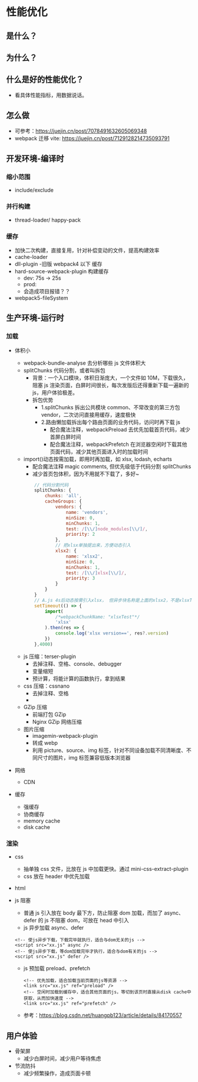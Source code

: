 # 性能优化 <Badge type="warning" text="doing" />

## 是什么？

## 为什么？

## 什么是好的性能优化？

- 看具体性能指标，用数据说话。

## 怎么做

- 可参考：https://juejin.cn/post/7078491632605069348
- webpack 迁移 vite: https://juejin.cn/post/7129128214735093791

## 开发环境-编译时

### 缩小范围

- include/exclude

### 并行构建

- thread-loader/ happy-pack

### 缓存

- 加快二次构建，直接复用，针对补偿变动的文件，提高构建效率
- cache-loader
- dll-plugin -旧版 webpack4 以下 缓存
- hard-source-webpack-plugin 构建缓存
  - dev: 75s -> 25s
  - prod:
  - 会造成项目报错？？
- webpack5-fileSystem

## 生产环境-运行时

### 加载

- 体积小

  - webpack-bundle-analyse 去分析哪些 js 文件体积大
  - splitChunks 代码分割，或者叫拆包
    - 背景：一个入口模块，体积日渐庞大，一个文件如 10M，下载很久，阻塞 js 渲染页面，白屏时间很长，每次发版后还得重新下载一遍新的 js，用户体验极差。
    - 拆包优势
      - 1.splitChunks 拆出公共模块 common、不常改变的第三方包 vendor，二次访问直接用缓存，速度极快
      - 2.路由懒加载拆出每个路由页面的业务代码，访问时再下载 js
        - 配合魔法注释，webpackPreload 去优先加载首页代码，减少首屏白屏时间
        - 配合魔法注释，webpackPrefetch 在浏览器空闲时下载其他页面代码，减少其他页面进入时的加载时间
  - import()动态按需加载，即用时再加载，如 xlsx, lodash, echarts
    - 配合魔法注释 magic comments, 但优先级低于代码分割 splitChunks
    - 减少首页包体积，因为不用就不下载了，多好~
    ```js
        // 代码分割代码
        splitChunks: {
            chunks: 'all',
            cacheGroups: {
                vendors: {
                    name: 'vendors',
                    minSize: 0,
                    minChunks: 1,
                    test: /[\\/]node_modules[\\/]/,
                    priority: 2
                },
                // 把xlsx单独提出来，方便动态引入
                xlsx2: {
                    name: 'xlsx2',
                    minSize: 0,
                    minChunks: 1,
                    test: /[\\/]xlsx[\\/]/,
                    priority: 3
                }
            }
        }
        // A.js 4s后动态按需引入xlsx， 但异步块名称是上面的xlsx2，不是xlsxTest
        setTimeout(() => {
            import(
                /*webpackChunkName: "xlsxTest"*/
                'xlsx'
            ).then(res => {
                console.log('xlsx version==', res?.version)
            })
        },4000)
    ```
  - js 压缩：terser-plugin
    - 去掉注释、空格、console、debugger
    - 变量缩短
    - 预计算，将能计算的函数执行，拿到结果
  - css 压缩：cssnano
    - 去掉注释、空格
    -
  - GZip 压缩
    - 前端打包 GZip
    - Nginx GZip 网络压缩
  - 图片压缩
    - imagemin-webpack-plugin
    - 转成 webp
    - 利用 picture、source、img 标签，针对不同设备加载不同清晰度、不同尺寸的图片，img 标签兼容低版本浏览器

- 网络

  - CDN

- 缓存
  - 强缓存
  - 协商缓存
  - memory cache
  - disk cache

### 渲染

- css
  - 抽单独 css 文件，比放在 js 中加载更快。通过 mini-css-extract-plugin
  - css 放在 header 中优先加载
- html
- js 阻塞

  - 普通 js 引入放在 body 最下方，防止阻塞 dom 加载，而加了 async、defer 的 js 不阻塞 dom，可放在 head 中引入
  - js 异步加载 async、defer

  ```vue
  <!-- 使js异步下载，下载完毕就执行，适合与dom无关的js -->
  <script src="xx.js" async />
  <!-- 使js异步下载，等dom加载完毕才执行，适合与dom有关的js -->
  <script src="xx.js" defer />
  ```

  - js 预加载 preload、prefetch

    ```vue
    <!-- 优先加载，适合加载当前页面的js等资源 -->
    <link src="xx.js" ref="preload" />
    <!-- 空闲时加载到缓存中，适合其他页面的js，等切到该页时直接从disk cache中获取，从而加快速度 -->
    <link src="xx.js" ref="prefetch" />
    ```

  - 参考：https://blog.csdn.net/huangpb123/article/details/84170557

## 用户体验

- 骨架屏
  - 减少白屏时间，减少用户等待焦虑
- 节流防抖
  - 减少频繁操作，造成页面卡顿
